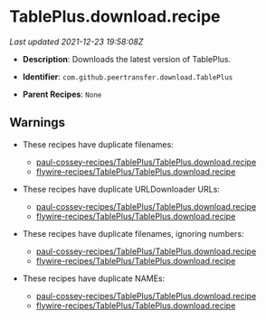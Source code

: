 # TablePlus.download.recipe

_Last updated 2021-12-23 19:58:08Z_

- **Description**: Downloads the latest version of TablePlus.

- **Identifier**: `com.github.peertransfer.download.TablePlus`

- **Parent Recipes**: `None`

## Warnings

- These recipes have duplicate filenames:
    - [paul-cossey-recipes/TablePlus/TablePlus.download.recipe](/autopkg-dupe-tracker/paul-cossey-recipes/TablePlus/TablePlus.download.recipe)
    - [flywire-recipes/TablePlus/TablePlus.download.recipe](/autopkg-dupe-tracker/flywire-recipes/TablePlus/TablePlus.download.recipe)

- These recipes have duplicate URLDownloader URLs:
    - [paul-cossey-recipes/TablePlus/TablePlus.download.recipe](/autopkg-dupe-tracker/paul-cossey-recipes/TablePlus/TablePlus.download.recipe)
    - [flywire-recipes/TablePlus/TablePlus.download.recipe](/autopkg-dupe-tracker/flywire-recipes/TablePlus/TablePlus.download.recipe)

- These recipes have duplicate filenames, ignoring numbers:
    - [paul-cossey-recipes/TablePlus/TablePlus.download.recipe](/autopkg-dupe-tracker/paul-cossey-recipes/TablePlus/TablePlus.download.recipe)
    - [flywire-recipes/TablePlus/TablePlus.download.recipe](/autopkg-dupe-tracker/flywire-recipes/TablePlus/TablePlus.download.recipe)

- These recipes have duplicate NAMEs:
    - [paul-cossey-recipes/TablePlus/TablePlus.download.recipe](/autopkg-dupe-tracker/paul-cossey-recipes/TablePlus/TablePlus.download.recipe)
    - [flywire-recipes/TablePlus/TablePlus.download.recipe](/autopkg-dupe-tracker/flywire-recipes/TablePlus/TablePlus.download.recipe)